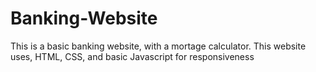 # Banking-Website
 This is a basic banking website, with a mortage calculator. This website uses, HTML, CSS, and basic Javascript for responsiveness
